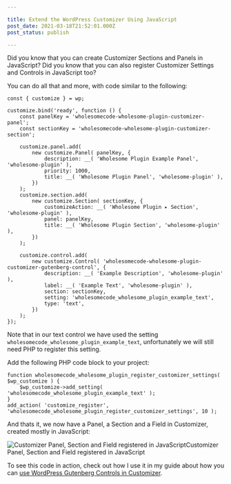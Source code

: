 ```yaml
---

title: Extend the WordPress Customizer Using JavaScript
post_date: 2021-03-18T21:52:01.000Z
post_status: publish

---
```


Did you know that you can create Customizer Sections and Panels in JavaScript? Did you know that you can also register Customizer Settings and Controls in JavaScript too?

You can do all that and more, with code similar to the following:

```
const { customize } = wp;

customize.bind('ready', function () {
    const panelKey = 'wholesomecode-wholesome-plugin-customizer-panel';
    const sectionKey = 'wholesomecode-wholesome-plugin-customizer-section';

    customize.panel.add(
        new customize.Panel( panelKey, {
          	description: __( 'Wholesome Plugin Example Panel', 'wholesome-plugin' ),
            priority: 1000,
            title: __( 'Wholesome Plugin Panel', 'wholesome-plugin' ),
        })
    );
    customize.section.add(
        new customize.Section( sectionKey, {
            customizeAction: __( 'Wholesome Plugin ▸ Section', 'wholesome-plugin' ),
            panel: panelKey,
         	title: __( 'Wholesome Plugin Section', 'wholesome-plugin' ),
        })
    );

    customize.control.add(
        new customize.Control( 'wholesomecode-wholesome-plugin-customizer-gutenberg-control', {
            description: __( 'Example Description', 'wholesome-plugin' ),
            label: __( 'Example Text', 'wholesome-plugin' ),
            section: sectionKey,
            setting: 'wholesomecode_wholesome_plugin_example_text',
            type: 'text',
        })
    );
});
```

Note that in our text control we have used the setting `wholesomecode_wholesome_plugin_example_text`, unfortunately we will still need PHP to register this setting.  
  
Add the following PHP code block to your project:

```
function wholesomecode_wholesome_plugin_register_customizer_settings( $wp_customize ) {
	$wp_customize->add_setting( 'wholesomecode_wholesome_plugin_example_text' );
}
add_action( 'customize_register', 'wholesomecode_wholesome_plugin_register_customizer_settings', 10 );
```

And thats it, we now have a Panel, a Section and a Field in Customizer, created mostly in JavaScript:

![Customizer Panel, Section and Field registered in JavaScript](https://cdn.hashnode.com/res/hashnode/image/upload/v1639989674687/fGEpH102Q.png)Customizer Panel, Section and Field registered in JavaScript

To see this code in action, check out how I use it in my guide about how you can [use WordPress Gutenberg Controls in Customizer](https://wholesomecode.ltd/guides/create-customizer-panel-wordpress-gutenberg-components/).